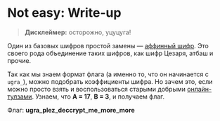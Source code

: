 # Not easy: Write-up

> **Дисклеймер:** осторожно, уцуцуга!

Один из базовых шифров простой замены — [аффинный шифр](https://ru.wikipedia.org/wiki/Аффинный_шифр). Это своего рода объединение таких шифров, как шифр Цезаря, атбаш и прочие.

Так как мы знаем формат флага (а именно то, что он начинается с `ugra_`), можно подобрать коэффициенты шифра. Но зачем это, если можно просто взять и воспользоваться старыми добрыми [онлайн-тулзами](https://www.dcode.fr/affine-cipher). Узнаем, что **A = 17**, **B = 3**, и получаем флаг.

Флаг: **ugra_plez_deccrypt_me_more_more**
